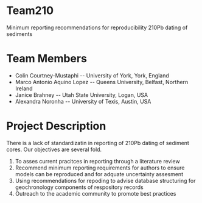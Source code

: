 # Team210

Minimum reporting recommendations for reproducibility 210Pb dating of sediments

# Team Members
  * Colin Courtney-Mustaphi -- University of York, York, England
  * Marco Antonio Aquino Lopez -- Queens University, Belfast, Northern Ireland
  * Janice Brahney -- Utah State University, Logan, USA
  * Alexandra Noronha -- University of Texis, Austin, USA
  
# Project Description

  There is a lack of standardizatin in reporting of 210Pb dating of sediment cores. Our objectives are several fold.
  1. To asses current pracitces in reporting through a literature review 
  2. Recommend minimum reporting requirements for authors to ensure models can be reproduced and for adquate uncertainty assesment
  3. Using recommendations for repoding to advise database structuring for geochronology components of respository records
  4. Outreach to the academic community to promote best practices
  
